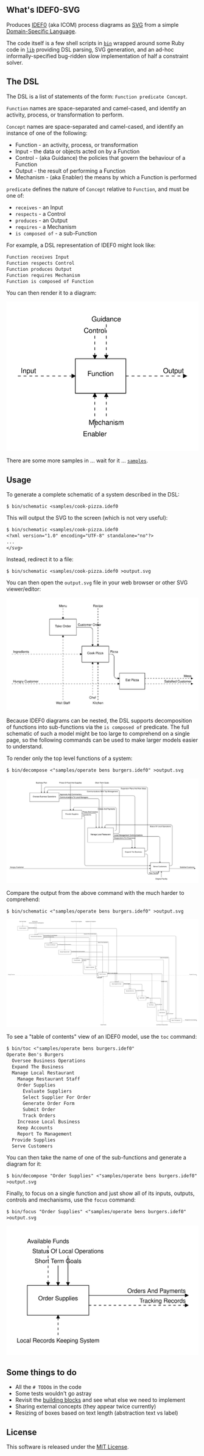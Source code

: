 ## What's IDEF0-SVG
Produces [IDEF0](https://en.wikipedia.org/wiki/IDEF0) (aka ICOM) process diagrams as [SVG](https://en.wikipedia.org/wiki/Scalable_Vector_Graphics) from a simple [Domain-Specific Language](https://en.wikipedia.org/wiki/Domain-specific_language).

The code itself is a few shell scripts in [`bin`](bin) wrapped around some Ruby code in [`lib`](lib) providing DSL parsing, SVG generation, and an ad-hoc informally-specified bug-ridden slow implementation of half a constraint solver.

## The DSL
The DSL is a list of statements of the form: `Function predicate Concept`.

`Function` names are space-separated and camel-cased, and identify an activity, process, or transformation to perform.

`Concept` names are space-separated and camel-cased, and identify an instance of one of the following:

* Function - an activity, process, or transformation
* Input - the data or objects acted on by a Function
* Control - (aka Guidance) the policies that govern the behaviour of a Function
* Output - the result of performing a Function
* Mechanism - (aka Enabler) the means by which a Function is performed

`predicate` defines the nature of `Concept` relative to `Function`, and must be one of:

* `receives` - an Input
* `respects` - a Control
* `produces` - an Output
* `requires` - a Mechanism
* `is composed of` - a sub-Function

For example, a DSL representation of IDEF0 might look like:

```
Function receives Input
Function respects Control
Function produces Output
Function requires Mechanism
Function is composed of Function
```

You can then render it to a diagram:

![IDEF0](samples/idef0-concepts.svg)

There are some more samples in ... wait for it ... [`samples`](samples).

## Usage

To generate a complete schematic of a system described in the DSL:

```
$ bin/schematic <samples/cook-pizza.idef0
```

This will output the SVG to the screen (which is not very useful):

```
$ bin/schematic <samples/cook-pizza.idef0
<?xml version="1.0" encoding="UTF-8" standalone="no"?>
...
</svg>
```

Instead, redirect it to a file:

```
$ bin/schematic <samples/cook-pizza.idef0 >output.svg
```

You can then open the `output.svg` file in your web browser or other SVG viewer/editor:

![Cook Pizza](samples/cook-pizza.svg)

Because IDEF0 diagrams can be nested, the DSL supports decomposition of functions into sub-functions via the `is composed of` predicate. The full schematic of such a model might be too large to comprehend on a single page, so the following commands can be used to make larger models easier to understand.

To render only the top level functions of a system:

```
$ bin/decompose <"samples/operate bens burgers.idef0" >output.svg
```

![Operate Ben's Burgers - decompose](samples/operate%20bens%20burgers%20-%20decompose.svg)

Compare the output from the above command with the much harder to comprehend:

```
$ bin/schematic <"samples/operate bens burgers.idef0" >output.svg
```

![Operate Ben's Burgers - schematic](samples/operate%20bens%20burgers%20-%20schematic.svg)

To see a "table of contents" view of an IDEF0 model, use the `toc` command:

```
$ bin/toc <"samples/operate bens burgers.idef0"
Operate Ben's Burgers
  Oversee Business Operations
  Expand The Business
  Manage Local Restaurant
    Manage Restaurant Staff
    Order Supplies
      Evaluate Suppliers
      Select Supplier For Order
      Generate Order Form
      Submit Order
      Track Orders
    Increase Local Business
    Keep Accounts
    Report To Management
  Provide Supplies
  Serve Customers
```

You can then take the name of one of the sub-functions and generate a diagram for it:

```
$ bin/decompose "Order Supplies" <"samples/operate bens burgers.idef0" >output.svg
```

Finally, to focus on a single function and just show all of its inputs, outputs, controls and mechanisms, use the `focus` command:

```
$ bin/focus "Order Supplies" <"samples/operate bens burgers.idef0" >output.svg
```

![Operate Ben's Burgers - focus](samples/operate%20bens%20burgers%20-%20focus.svg)

## Some things to do

* All the `# TODO`s in the code
* Some tests wouldn't go astray
* Revisit the [building blocks](https://en.wikipedia.org/wiki/IDEF0#IDEF0_Building_blocks) and see what else we need to implement
* Sharing external concepts (they appear twice currently)
* Resizing of boxes based on text length (abstraction text vs label)

## License

This software is released under the [MIT License](https://opensource.org/licenses/MIT).
